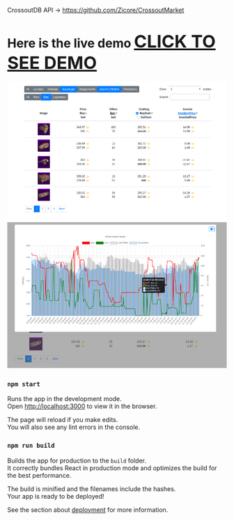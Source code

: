 CrossoutDB API -> https://github.com/Zicore/CrossoutMarket <br>

# Here is the live demo <a target="_blank" href="https://sasha071cheremisin.github.io/4-React-Crossout/" style="font-size: 40px">CLICK TO SEE DEMO</a>

![alt-text](https://github.com/sasha071cheremisin/4-React-Crossout/blob/master/crossout-1.png)
![alt-text](https://github.com/sasha071cheremisin/4-React-Crossout/blob/master/crossout-2.png)

### `npm start`

Runs the app in the development mode.<br>
Open [http://localhost:3000](http://localhost:3000) to view it in the browser.

The page will reload if you make edits.<br>
You will also see any lint errors in the console.

### `npm run build`

Builds the app for production to the `build` folder.<br>
It correctly bundles React in production mode and optimizes the build for the best performance.

The build is minified and the filenames include the hashes.<br>
Your app is ready to be deployed!

See the section about [deployment](https://facebook.github.io/create-react-app/docs/deployment) for more information.
